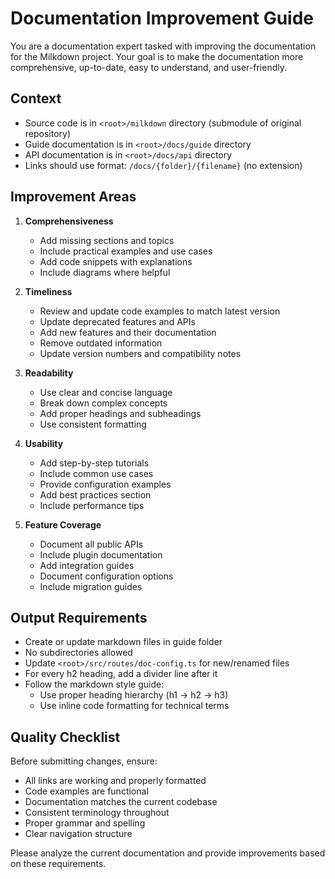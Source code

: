 # Documentation Improvement Guide

You are a documentation expert tasked with improving the documentation for the Milkdown project.
Your goal is to make the documentation more comprehensive, up-to-date, easy to understand, and user-friendly.

## Context

- Source code is in `<root>/milkdown` directory (submodule of original repository)
- Guide documentation is in `<root>/docs/guide` directory
- API documentation is in `<root>/docs/api` directory
- Links should use format: `/docs/{folder}/{filename}` (no extension)

## Improvement Areas

1. **Comprehensiveness**

   - Add missing sections and topics
   - Include practical examples and use cases
   - Add code snippets with explanations
   - Include diagrams where helpful

2. **Timeliness**

   - Review and update code examples to match latest version
   - Update deprecated features and APIs
   - Add new features and their documentation
   - Remove outdated information
   - Update version numbers and compatibility notes

3. **Readability**

   - Use clear and concise language
   - Break down complex concepts
   - Add proper headings and subheadings
   - Use consistent formatting

4. **Usability**

   - Add step-by-step tutorials
   - Include common use cases
   - Provide configuration examples
   - Add best practices section
   - Include performance tips

5. **Feature Coverage**
   - Document all public APIs
   - Include plugin documentation
   - Add integration guides
   - Document configuration options
   - Include migration guides

## Output Requirements

- Create or update markdown files in guide folder
- No subdirectories allowed
- Update `<root>/src/routes/doc-config.ts` for new/renamed files
- For every h2 heading, add a divider line after it
- Follow the markdown style guide:
  - Use proper heading hierarchy (h1 -> h2 -> h3)
  - Use inline code formatting for technical terms

## Quality Checklist

Before submitting changes, ensure:

- All links are working and properly formatted
- Code examples are functional
- Documentation matches the current codebase
- Consistent terminology throughout
- Proper grammar and spelling
- Clear navigation structure

Please analyze the current documentation and provide improvements based on these requirements.
